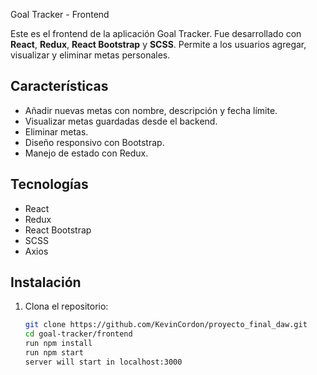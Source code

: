 Goal Tracker - Frontend

Este es el frontend de la aplicación Goal Tracker. Fue desarrollado con **React**, **Redux**, **React Bootstrap** y **SCSS**. Permite a los usuarios agregar, visualizar y eliminar metas personales.

## Características

- Añadir nuevas metas con nombre, descripción y fecha límite.
- Visualizar metas guardadas desde el backend.
- Eliminar metas.
- Diseño responsivo con Bootstrap.
- Manejo de estado con Redux.

## Tecnologías

- React
- Redux
- React Bootstrap
- SCSS
- Axios

## Instalación

1. Clona el repositorio:

   ```bash
   git clone https://github.com/KevinCordon/proyecto_final_daw.git
   cd goal-tracker/frontend
   run npm install
   run npm start
   server will start in localhost:3000
